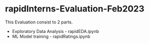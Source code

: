# rapidInterns-Evaluation-Feb2023
This Evaluation consist to 2 parts.
* Exploratory Data Analysis - rapidEDA.ipynb
* ML Model training - rapidRatings.ipynb
